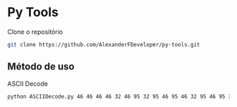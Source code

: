 # Py Tools

Clone o repositório

```bash
git clone https://github.com/AlexanderFDeveloper/py-tools.git
```

## Método de uso

ASCII Decode

```bash
python ASCIIDecode.py 46 46 46 46 32 46 95 32 95 46 95 46 32 95 46 95 32 46 32 46 95 46 32 46 46 46 32 46 32 95 46 95 46 32 95 46 95 46 32 95 32 46 46 95 46
```
